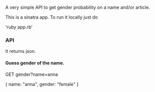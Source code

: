A very simple API to get gender probability on a name and/or article. 


This is a sinatra app. To run it locally just do

'ruby app.rb'

### API

It returns json.

#### Guess gender of the name.

GET gender?name=anna


{
  name: "anna",
  gender: "female"
}
